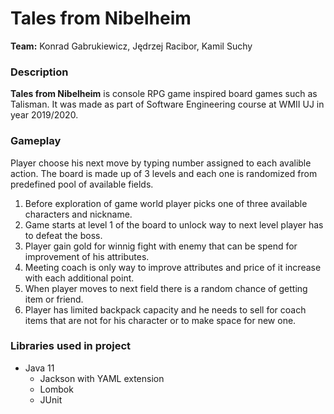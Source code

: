 # Tales from Nibelheim

**Team:** Konrad Gabrukiewicz, Jędrzej Racibor, Kamil Suchy

### Description
**Tales from Nibelheim** is console RPG game inspired board games such as Talisman. It was made as part of Software Engineering course at WMII UJ in year 2019/2020. 

### Gameplay
Player choose his next move by typing number assigned to each avalible action. The board is made up of 3 levels and each one is randomized from predefined pool of available fields. 

 1. Before exploration of game world player picks one of three available
    characters and nickname.
 2. Game starts at level 1 of the board to unlock way to next level player has to defeat the boss.
 3. Player gain gold for winnig fight with enemy that can be spend for improvement of his attributes.
 4. Meeting coach is only way to improve attributes and price of it increase with each additional point.
 5. When player moves to next field there is a random chance of getting item or friend.
 6. Player has limited backpack capacity and he needs to sell for coach items that are not for his character or to make space for new one.

 
 ### Libraries used in project
 - Java 11
    - Jackson with YAML extension
    - Lombok
    - JUnit
